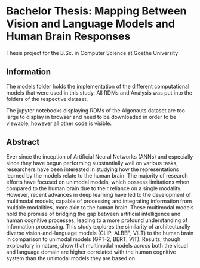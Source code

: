 # Bachelor Thesis: Mapping Between Vision and Language Models and Human Brain Responses

Thesis project for the B.Sc. in Computer Science at Goethe University

## Information
The models folder holds the implementation of the different computational models that were used in this study.
All RDMs and Analysis was put into the folders of the respective dataset.

The jupyter notebooks displaying RDMs of the Algonauts dataset are too large to display in browser and need to be downloaded in order to be viewable, however all other code is visible.



## Abstract

Ever since the inception of Artificial Neural Networks (ANNs) and especially since they have begun performing substantially well on various tasks, researchers have been interested in studying how the representations learned by the models relate to the human brain. The majority of research efforts have focused on unimodal models, which possess limitations when compared to the human brain due to their reliance on a single modality. However, recent advances in deep learning have led to the development of multimodal models, capable of processing and integrating information from multiple modalities, more akin to the human brain. These multimodal models hold the promise of bridging the gap between artificial intelligence and human cognitive processes, leading to a more profound understanding of information processing. This study explores the similarity of architecturally diverse vision-and-language models (CLIP, ALBEF, ViLT) to the human brain in comparison to unimodal models (GPT-2, BERT, ViT). Results, though exploratory in nature, show that multimodal models across both the visual and language domain are higher correlated with the human cognitive system than the unimodal models they are based on.

